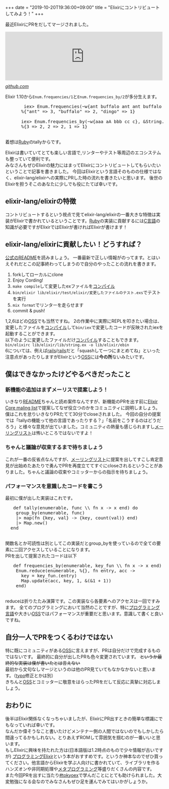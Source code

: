 +++
date = "2019-10-20T19:36:00+09:00"
title = "Elixirにコントリビュートしてみよう！"
+++

<body>
<p>最近ElixirにPRをだしてマージされました。</p>

<p><iframe src="https://hatenablog-parts.com/embed?url=https%3A%2F%2Fgithub.com%2Felixir-lang%2Felixir%2Fpull%2F9425" title="add  Enum.frequencies and Enum.frequencies_by by QWYNG · Pull Request #9425 · elixir-lang/elixir" class="embed-card embed-webcard" scrolling="no" frameborder="0" style="display: block; width: 100%; height: 155px; max-width: 500px; margin: 10px 0px;"></iframe><cite class="hatena-citation"><a href="https://github.com/elixir-lang/elixir/pull/9425">github.com</a></cite></p>

<p>Elixir 1.10から<code>Enum.frequencies/1</code>と<code>Enum.frequencies_by/2</code>が多分生えます。</p>

<pre class="code lang-elixir" data-lang="elixir" data-unlink>       iex&gt; Enum.frequencies(~w{ant buffalo ant ant buffalo dingo})
      %{"ant" =&gt; 3, "buffalo" =&gt; 2, "dingo" =&gt; 1}

      iex&gt; Enum.frequencies_by(~w{aaa aA bbb cc c}, &amp;String.length/1)
      %{3 =&gt; 2, 2 =&gt; 2, 1 =&gt; 1}
 </pre>


<p>着想は<a class="keyword" href="http://d.hatena.ne.jp/keyword/Ruby">Ruby</a>のtallyからです。</p>

<p>Elixirは書いていてとても楽しい言語で,リンターやテスト等周辺のエコシステムも整っていて便利です。<br>
みなさんもぜひElixirの魅力にはまってElixirにコントリビュートしてもらいたいということで記事を書きました。
今回はElixirという言語そのものの仕様ではなく、elixir-lang/elixirへの実際にPRした時の流れを書きたいと思います。
後世のElixirを担うそこのあなたに少しでも役にたてば幸いです。</p>

<h2>elixir-lang/elixirの特徴</h2>

<p>コントリビュートするという視点で見てelixir-lang/elixirの一番大きな特徴は実装がElixirで書かれているということです。<a class="keyword" href="http://d.hatena.ne.jp/keyword/Ruby">Ruby</a>の実装に貢献するには<a class="keyword" href="http://d.hatena.ne.jp/keyword/C%B8%C0%B8%EC">C言語</a>の知識が必要ですがElixirではElixirが書ければElixirが書けます！</p>

<h2>elixir-lang/elixirに貢献したい！どうすれば？</h2>

<p><a href="https://github.com/elixir-lang/elixir#contributing">公式のREADME</a>を読みましょう。
一番最新で正しい情報がのってます。とはいえそれだとこの記事終わってしまうので自分のやったことの流れを書きます。</p>

<ol>
<li>forkしてローカルにclone</li>
<li>Enjoy Cording!</li>
<li>
<code>make compile</code>して変更したexファイルを<a class="keyword" href="http://d.hatena.ne.jp/keyword/%A5%B3%A5%F3%A5%D1%A5%A4%A5%EB">コンパイル</a>
</li>
<li>
<code>bin/elixir lib/elixir/test/elixir/変更したファイルのテスト.exs</code>でテストを実行</li>
<li>
<code>mix format</code>でリンターを走らせます</li>
<li>commit &amp; push!</li>
</ol>


<p>1,2,6はどの<a class="keyword" href="http://d.hatena.ne.jp/keyword/OSS">OSS</a>でも当然ですね。
2の作業中に実際にREPLを叩きたい場合は、変更したファイルを<a class="keyword" href="http://d.hatena.ne.jp/keyword/%A5%B3%A5%F3%A5%D1%A5%A4%A5%EB">コンパイル</a>して<code>bin/iex</code>で変更したコードが反映されたiexを起動することができます。<br>
以下のように変更したファイルだけ<a class="keyword" href="http://d.hatena.ne.jp/keyword/%A5%B3%A5%F3%A5%D1%A5%A4%A5%EB">コンパイル</a>することもできます。<br>
<code>bin/elixirc lib/elixir/lib/string.ex -o lib/elixir/ebin</code><br>
6については、例えば<a class="keyword" href="http://d.hatena.ne.jp/keyword/rails">rails</a>/<a class="keyword" href="http://d.hatena.ne.jp/keyword/rails">rails</a>だと「squashして一つにまとめてね」といった注意点があったりしますがElixirという<a class="keyword" href="http://d.hatena.ne.jp/keyword/OSS">OSS</a>には<strong>今の所</strong>ないみたいです。</p>

<h2>僕はできなかったけどやるべきだったこと</h2>

<h3>新機能の追加はまずメーリスで提案しよう！</h3>

<p>いきなり<a href="https://github.com/elixir-lang/elixir#proposing-new-features">README</a>ちゃんと読め案件なんですが、新機能のPRを出す前に<a href="https://groups.google.com/forum/#!forum/elixir-lang-core">Elixir Core maling list</a>で提案してなぜ役立つのかをコミュニティに説明しましょう。僕はこれを怠りいきなりPRたてて30分でcloseされました。
今回の自分の提案では「tallyの機能って他の言語であったりする？」「名前をこうするのはどうだろう」と様々な意見が出ていました。コミュニティの熱量も感じられますし<a class="keyword" href="http://d.hatena.ne.jp/keyword/%A5%E1%A1%BC%A5%EA%A5%F3%A5%B0%A5%EA%A5%B9%A5%C8">メーリングリスト</a>は怖いところではないですよ！</p>

<h3>ちゃんと議論が収束するまで待ちましょう</h3>

<p>これが一番の反省点なんですが、<a class="keyword" href="http://d.hatena.ne.jp/keyword/%A5%E1%A1%BC%A5%EA%A5%F3%A5%B0%A5%EA%A5%B9%A5%C8">メーリングリスト</a>に提案を出してすこし肯定意見が出始めたあたりで勇んでPRを再度立ててすぐにcloseされるということがありました。ちゃんと議論の収束やコミッターからの指示を待ちましょう。</p>

<h3>パフォーマンスを意識したコードを書こう</h3>

<p>最初に僕が出した実装はこれです。</p>

<pre class="code lang-elixir" data-lang="elixir" data-unlink>   def tally(enumerable, func \\ fn x -&gt; x end) do
    group_by(enumerable, func)
    |&gt; map(fn {key, val} -&gt; {key, count(val)} end)
    |&gt; Map.new()
  end
 </pre>


<p>関数名とか可読性は別としてこの実装だとgroup_byを使っているので全ての要素に二回アクセスしていることになります。<br>
PRを出して提案されたコードは以下</p>

<pre class="code lang-elixir" data-lang="elixir" data-unlink>   def frequencies_by(enumerable, key_fun \\ fn x -&gt; x end) when is_function(key_fun) do
    Enum.reduce(enumerable, %{}, fn entry, acc -&gt;
      key = key_fun.(entry)
      Map.update(acc, key, 1, &amp;(&amp;1 + 1))
    end)
 </pre>


<p>reduceは折りたたみ演算です。この実装なら各要素へのアクセスは一回ですみます。
全てのプログラミングにおいて当然のことですが、特に<a class="keyword" href="http://d.hatena.ne.jp/keyword/%A5%D7%A5%ED%A5%B0%A5%E9%A5%DF%A5%F3%A5%B0%B8%C0%B8%EC">プログラミング言語</a>や大きい<a class="keyword" href="http://d.hatena.ne.jp/keyword/OSS">OSS</a>ではパフォーマンスが重要だと思います。意識して書くと良いですね。</p>

<h2>自分一人でPRをつくるわけではない</h2>

<p>特に既にコミュニティがある<a class="keyword" href="http://d.hatena.ne.jp/keyword/OSS">OSS</a>に言えますが、PRは自分だけで完成するものではないです。
最終的に自分が出したPRも色々変更されています。  <del>というか最終的な実装は僕が書いたとは言えない</del><br>
最初から文句なしマージというのは他のPR見ていてもなかなかないと思います。（<a class="keyword" href="http://d.hatena.ne.jp/keyword/typo">typo</a>修正とかは別）<br>
きちんと<a class="keyword" href="http://d.hatena.ne.jp/keyword/OSS">OSS</a>とコミッターに敬意をはらったPRをだして反応に真摯に対応しましょう。</p>

<h2>おわりに</h2>

<p>後半はElixir関係なくなっちゃいましたが、ElixirにPR出すときの簡単な標識にでもなっていれば幸いです。<br>
なんだか偉そうなこと書いたけどメンテナー側の人間ではないのでもしかしたら間違ってるかもしれない。とりあえずROMして雰囲気を掴むのが一番いいと思います。<br>
もしElixirに興味を持たれた方は(日本語版は1.2時点のもので少々情報が古いですが)
<a href="https://www.amazon.co.jp/dp/B01KFCXP04/ref=dp-kindle-redirect?_encoding=UTF8&amp;btkr=1">プログラミングElixir</a>という本がおすすめです。というか神本なのでぜひ買ってください。他言語からElixirを学ぶ人向けに書かれていて、ライブラリを作るハンズオンや非同期処理や<a class="keyword" href="http://d.hatena.ne.jp/keyword/%A5%E1%A5%BF%A5%D7%A5%ED%A5%B0%A5%E9%A5%DF%A5%F3%A5%B0">メタプログラミング</a>等盛りだくさんの内容です。<br>
また今回PRを出すに当たり<a href="https://beam-lang.connpass.com/event/148476/">#tokyoex</a>で学んだことにとても助けられました。大変勉強になる会なのでみなさんもぜひ足を運んでみてはいかがしょうか。</p>
</body>
